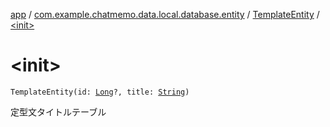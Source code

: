 [app](../../index.md) / [com.example.chatmemo.data.local.database.entity](../index.md) / [TemplateEntity](index.md) / [&lt;init&gt;](./-init-.md)

# &lt;init&gt;

`TemplateEntity(id: `[`Long`](https://kotlinlang.org/api/latest/jvm/stdlib/kotlin/-long/index.html)`?, title: `[`String`](https://kotlinlang.org/api/latest/jvm/stdlib/kotlin/-string/index.html)`)`

定型文タイトルテーブル

